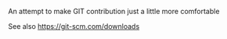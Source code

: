 An attempt to make GIT contribution just a little more comfortable

See also https://git-scm.com/downloads
